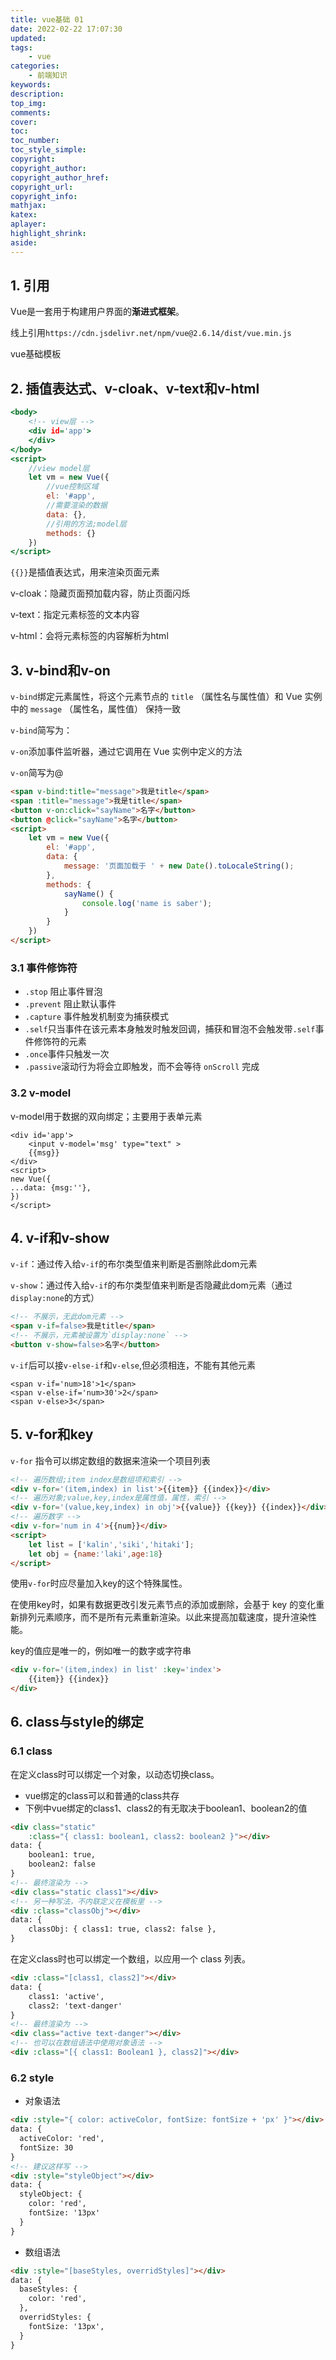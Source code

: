 ```yaml
---
title: vue基础 01
date: 2022-02-22 17:07:30
updated:
tags:
    - vue
categories:
    - 前端知识
keywords:
description:
top_img:
comments:
cover:
toc:
toc_number:
toc_style_simple:
copyright:
copyright_author:
copyright_author_href:
copyright_url:
copyright_info:
mathjax:
katex:
aplayer:
highlight_shrink:
aside:
---
```

## 1. 引用

Vue是一套用于构建用户界面的**渐进式框架**。

线上引用`https://cdn.jsdelivr.net/npm/vue@2.6.14/dist/vue.min.js`

vue基础模板


## 2. 插值表达式、v-cloak、v-text和v-html

```htm
<body>
    <!-- view层 -->
    <div id='app'>
    </div>
</body>
<script>
    //view model层
    let vm = new Vue({
        //vue控制区域
        el: '#app',
        //需要渲染的数据
        data: {},
        //引用的方法;model层
        methods: {}
    })
</script>
```


`{{}}`是插值表达式，用来渲染页面元素

v-cloak：隐藏页面预加载内容，防止页面闪烁

v-text：指定元素标签的文本内容

v-html：会将元素标签的内容解析为html

## 3. v-bind和v-on

`v-bind`绑定元素属性，将这个元素节点的 `title` （属性名与属性值）和 Vue 实例中的 `message` （属性名，属性值） 保持一致

`v-bind`简写为：

`v-on`添加事件监听器，通过它调用在 Vue 实例中定义的方法

`v-on`简写为@

```html
<span v-bind:title="message">我是title</span>
<span :title="message">我是title</span>
<button v-on:click="sayName">名字</button>
<button @click="sayName">名字</button>
<script>
    let vm = new Vue({
        el: '#app',
        data: {
            message: '页面加载于 ' + new Date().toLocaleString();
        },
        methods: {
            sayName() {
                console.log('name is saber');
            }
        }
    })
</script>
```

### 3.1 事件修饰符

- `.stop` 阻止事件冒泡
- `.prevent` 阻止默认事件
- `.capture` 事件触发机制变为捕获模式
- `.self`只当事件在该元素本身触发时触发回调，捕获和冒泡不会触发带`.self`事件修饰符的元素
- `.once`事件只触发一次
- `.passive`滚动行为将会立即触发，而不会等待 `onScroll` 完成

### 3.2 v-model

v-model用于数据的双向绑定；主要用于表单元素

```vue
<div id='app'>
    <input v-model='msg' type="text" >
    {{msg}}
</div>
<script>
new Vue({
...data: {msg:''},
})
</script>
```

## 4. v-if和v-show

`v-if`：通过传入给`v-if`的布尔类型值来判断是否删除此dom元素

`v-show`：通过传入给`v-if`的布尔类型值来判断是否隐藏此dom元素（通过`display:none`的方式）

```html
<!-- 不展示，无此dom元素 -->
<span v-if=false>我是title</span> 
<!-- 不展示，元素被设置为`display:none` -->
<button v-show=false>名字</button>
```

`v-if`后可以接`v-else-if`和`v-else`,但必须相连，不能有其他元素

```
<span v-if='num>18'>1</span> 
<span v-else-if='num>30'>2</span> 
<span v-else>3</span> 
```

## 5. v-for和key

`v-for` 指令可以绑定数组的数据来渲染一个项目列表

```html
<!-- 遍历数组;item index是数组项和索引 -->
<div v-for='(item,index) in list'>{{item}} {{index}}</div>
<!-- 遍历对象;value,key,index是属性值，属性，索引 -->
<div v-for='(value,key,index) in obj'>{{value}} {{key}} {{index}}</div>
<!-- 遍历数字 -->
<div v-for='num in 4'>{{num}}</div>
<script>
    let list = ['kalin','siki','hitaki'];
    let obj = {name:'laki',age:18}
</script>
```

使用`v-for`时应尽量加入key的这个特殊属性。

在使用key时，如果有数据更改引发元素节点的添加或删除，会基于 key 的变化重新排列元素顺序，而不是所有元素重新渲染。以此来提高加载速度，提升渲染性能。

key的值应是唯一的，例如唯一的数字或字符串

```html
<div v-for='(item,index) in list' :key='index'>
    {{item}} {{index}}
</div>
```

## 6. class与style的绑定

### 6.1 class

在定义class时可以绑定一个对象，以动态切换class。

- vue绑定的class可以和普通的class共存
- 下例中vue绑定的class1、class2的有无取决于boolean1、boolean2的值

```html
<div class="static" 
    :class="{ class1: boolean1, class2: boolean2 }"></div>
data: {
	boolean1: true,
	boolean2: false
}
<!-- 最终渲染为 -->
<div class="static class1"></div>
<!-- 另一种写法，不内联定义在模板里 -->
<div :class="classObj"></div>
data: {
	classObj: { class1: true, class2: false },
}
```

在定义class时也可以绑定一个数组，以应用一个 class 列表。

```html
<div :class="[class1, class2]"></div>
data: {
	class1: 'active',
	class2: 'text-danger'
}
<!-- 最终渲染为 -->
<div class="active text-danger"></div>
<!-- 也可以在数组语法中使用对象语法 -->
<div :class="[{ class1: Boolean1 }, class2]"></div>
```

### 6.2 style

- 对象语法

```html
<div :style="{ color: activeColor, fontSize: fontSize + 'px' }"></div>
data: {
  activeColor: 'red',
  fontSize: 30
}
<!-- 建议这样写 -->
<div :style="styleObject"></div>
data: {
  styleObject: {
    color: 'red',
    fontSize: '13px'
  }
}
```

- 数组语法

```html
<div :style="[baseStyles, overridStyles]"></div>
data: {
  baseStyles: {
    color: 'red',
  },
  overridStyles: {
	fontSize: '13px',
  }
}
```

